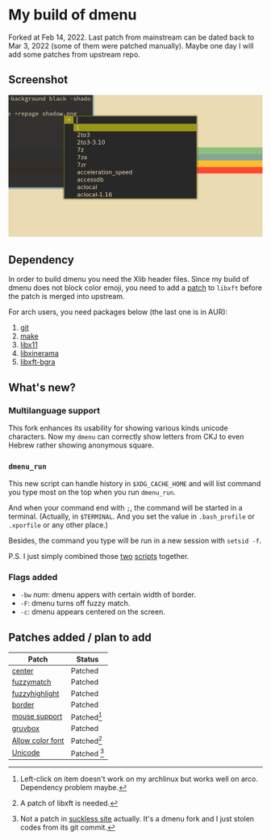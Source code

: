 # My build of dmenu
Forked at Feb 14, 2022. Last patch from mainstream can be dated back to Mar 3,
2022 (some of them were patched manually). Maybe one day I will add some
patches from upstream repo.

## Screenshot
![Screenshot](screenshot.png 'Screenshot')
## Dependency
In order to build dmenu you need the Xlib header files. Since my build of dmenu
does not block color emoji, you need to add a
[patch](https://aur.archlinux.org/packages/libxft-bgra/) to `libxft` before the
patch is merged into upstream.

For arch users, you need packages below (the last one is in AUR):
1. [git](https://archlinux.org/packages/extra/x86_64/git/)
2. [make](https://archlinux.org/packages/core/x86_64/make/)
3. [libx11](https://archlinux.org/packages/extra/x86_64/libx11/)
4. [libxinerama](https://archlinux.org/packages/extra/x86_64/libxinerama/)
5. [libxft-bgra](https://aur.archlinux.org/packages/libxft-bgra)
## What's new?
### Multilanguage support
This fork enhances its usability for showing various kinds unicode characters.
Now my `dmenu` can correctly show letters from CKJ to even Hebrew rather
showing anonymous square.

### `dmenu_run`
This new script can handle history in `$XDG_CACHE_HOME` and will list command
you type most on the top when you run `dmenu_run`.

And when your command end with `;`, the command will be started in a terminal.
(Actually, in `$TERMINAL`. And you set the value in `.bash_profile` or
`.xporfile` or any other place.)

Besides, the command you type will be run in a new session with `setsid -f`.

P.S. I just simply combined those
[two](https://tools.suckless.org/dmenu/scripts/dmenu_run_with_command_history)
[scripts](https://tools.suckless.org/dmenu/scripts/dmenu_run_i) together.
### Flags added
* `-bw` *num*: dmenu appers with certain width of border.
* `-F`: dmenu turns off fuzzy match.
* `-c`: dmenu appears centered on the screen.
## Patches added / plan to add
Patch | Status |
---|---|
[center](https://tools.suckless.org/dmenu/patches/center/)  | Patched |
[fuzzymatch](https://tools.suckless.org/dmenu/patches/fuzzymatch/) | Patched|
[fuzzyhighlight](https://tools.suckless.org/dmenu/patches/fuzzyhighlight/) | Patched|
[border](https://tools.suckless.org/dmenu/patches/border/) | Patched |
[mouse support](https://tools.suckless.org/dmenu/patches/mouse-support/) | Patched[^1] |
[gruvbox](https://tools.suckless.org/dmenu/patches/gruvbox/) | Patched |
[Allow color font](https://tools.suckless.org/dmenu/patches/allow-color-font/) | Patched[^2] |
[Unicode](https://github.com/akash-akya/dmenu-unicode)| Patched [^3]|

[^1]:Left-click on item doesn't work on my archlinux but works well on
  arco. Dependency problem maybe.

[^2]:A patch of libxft is needed.

[^3]:Not a patch in [suckless site](https://tools.suckless.org/dmenu/patches/)
  actually. It's a dmenu fork and I just stolen codes from its git commit.
